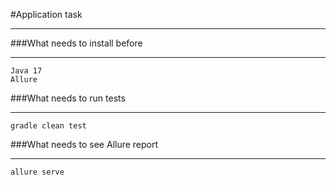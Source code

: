 #Application task
____
###What needs to install before
____
```aidl
Java 17
Allure
```


###What needs to run tests
____
```aidl
gradle clean test
```

###What needs to see Allure report
____
```aidl
allure serve
```


